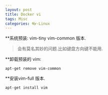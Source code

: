 ```yaml
---
layout: post
title: Docker vi
tags: Misc
categories: 👓-Linux
---
```


**系统预装:
vim-tiny  vim-common 版本. 
> 会有莫名其妙的问题.比如键盘方向键不能用.

**卸载预装的 vim:

`apt-get remove vim-common`


**安装vim-full 版本.

`apt-get install vim`

